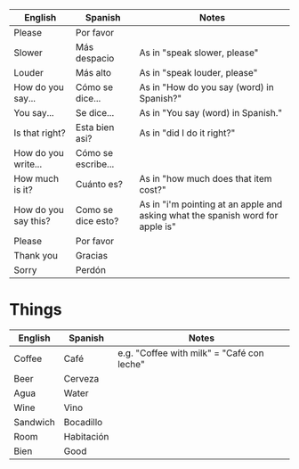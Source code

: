
| English | Spanish | Notes |
| ---- | ---- | ---- |
| Please | Por favor |  |
| Slower | Más despacio | As in "speak slower, please" |
| Louder | Más alto | As in "speak louder, please" |
| How do you say... | Cómo se dice... | As in "How do you say (word) in Spanish?" |
| You say... | Se dice... | As in "You say (word) in Spanish." |
| Is that right? | Esta bien asi? | As in "did I do it right?" |
| How do you write... | Cómo se escribe... |  |
| How much is it? | Cuánto es? | As in "how much does that item cost?" |
| How do you say this? | Como se dice esto? | As in "i'm pointing at an apple and asking what the spanish word for apple is" |
| Please | Por favor |  |
| Thank you | Gracias |  |
| Sorry | Perdón |  |
# Things
| English | Spanish | Notes |
| ---- | ---- | ---- |
| Coffee | Café | e.g. "Coffee with milk" = "Café con leche" |
| Beer | Cerveza |  |
| Agua | Water |  |
| Wine | Vino |  |
| Sandwich | Bocadillo |  |
| Room | Habitación |  |
| Bien | Good |  |